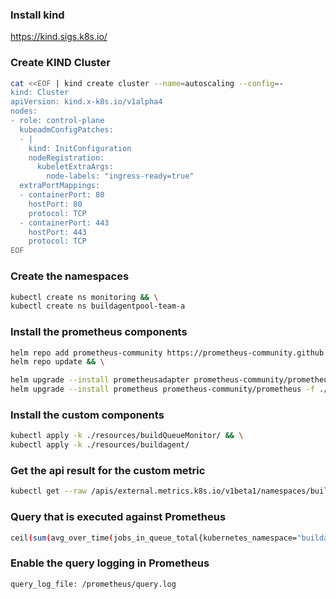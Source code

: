 ### Install kind
https://kind.sigs.k8s.io/

### Create KIND Cluster
```bash
cat <<EOF | kind create cluster --name=autoscaling --config=-
kind: Cluster
apiVersion: kind.x-k8s.io/v1alpha4
nodes:
- role: control-plane
  kubeadmConfigPatches:
  - |
    kind: InitConfiguration
    nodeRegistration:
      kubeletExtraArgs:
        node-labels: "ingress-ready=true"
  extraPortMappings:
  - containerPort: 80
    hostPort: 80
    protocol: TCP
  - containerPort: 443
    hostPort: 443
    protocol: TCP
EOF
```

### Create the namespaces
```bash
kubectl create ns monitoring && \
kubectl create ns buildagentpool-team-a
```

### Install the prometheus components
```bash
helm repo add prometheus-community https://prometheus-community.github.io/helm-charts && \
helm repo update && \

helm upgrade --install prometheusadapter prometheus-community/prometheus-adapter -f ./resources/prometheusAdapter-values.yaml -n monitoring && \
helm upgrade --install prometheus prometheus-community/prometheus -f ./resources/prometheus-values.yaml -n monitoring
```

### Install the custom components
```bash
kubectl apply -k ./resources/buildQueueMonitor/ && \
kubectl apply -k ./resources/buildagent/
```

### Get the api result for the custom metric
```bash
kubectl get --raw /apis/external.metrics.k8s.io/v1beta1/namespaces/buildagentpool-team-a/jobs_in_queue_total | jq
```

### Query that is executed against Prometheus
```bash
ceil(sum(avg_over_time(jobs_in_queue_total{kubernetes_namespace="buildagentpool-team-a"}[1m])))
```

### Enable the query logging in Prometheus
```bash
query_log_file: /prometheus/query.log
```